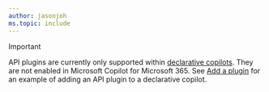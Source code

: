 ```yaml
---
author: jasonjoh
ms.topic: include
---
```


<!-- markdownlint-disable MD041-->

> [!IMPORTANT]
> API plugins are currently only supported within [declarative copilots](../overview-declarative-copilot.md). They are not enabled in Microsoft Copilot for Microsoft 365. See [Add a plugin](../ttk-declarative-copilot-getting-started.md#add-a-plugin) for an example of adding an API plugin to a declarative copilot.
